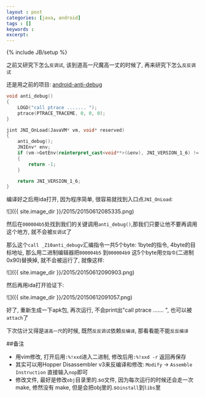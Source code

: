 ```yaml
---
layout : post
categories: [java, android]
tags : []
keywords : 
excerpt: 
---
```

{% include JB/setup %}


之前又研究下怎么`反调试`, 该到道高一尺魔高一丈的时候了, 再来研究下怎么`反反调试`

还是用之前的项目: [android-anti-debug](https://github.com/pangliang/android-anti-debug)

```c++
void anti_debug()
{
	LOGD("call ptrace ....... ");
	ptrace(PTRACE_TRACEME, 0, 0, 0);
}

jint JNI_OnLoad(JavaVM* vm, void* reserved)
{
	anti_debug();
	JNIEnv* env;
	if (vm->GetEnv(reinterpret_cast<void**>(&env), JNI_VERSION_1_6) != JNI_OK)
	{
		return -1;
	}

	return JNI_VERSION_1_6;
}
```

编译好之后用ida打开, 因为程序简单, 很容易就找到入口点`JNI_OnLoad`:

![]({{ site.image_dir }}/2015/20150612085335.png)

然后在`000004b5`处找到我们的关键调用`anti_debug()`,那我们只要让他不要再调用这个地方, 就不会被`反调试`了

那么这个`call _Z10anti_debugv`汇编指令一共5个byte: 1byte的指令, 4byte的目标地址, 那么用二进制编辑器把`000004b5` 到`000004b9` 这5个byte用`空指令`(二进制0x90)替换掉, 就不会被运行了, 就像这样:

![]({{ site.image_dir }}/2015/20150612090903.png)

然后再用ida打开验证下:

![]({{ site.image_dir }}/2015/20150612091057.png)

好了, 重新生成一下apk包, 再次运行, 不会print出"call ptrace ....... ", 也可以被`attach`了

下次估计又得是`道高一尺`的时候, 既然`反反调试`依赖`反编译`, 那看看能不能`反反编译`

##备注

- 用vim修改, 打开后用`:%!xxd`进入二进制, 修改后用`:%!xxd -r` 返回再保存
- 其实可以用Hopper Disassembler v3来反编译和修改: `Modify` -> `Assemble Instruction` 直接输入`nop`即可
- 修改文件, 最好是修改`obj`目录里的.so文件, 因为每次运行的时候还会走一次make, 修然没有 make, 但是会把obj里的.so`install`到`libs`里



